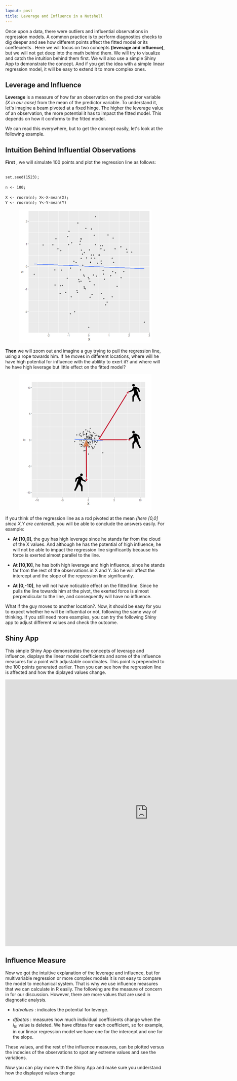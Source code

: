 ```yaml
---
layout: post
title: Leverage and Influence in a Nutshell 
---
```



Once upon a data, there were outliers and influential observations in regression models. A common practice is to perform diagnostics checks to dig deeper and see how different points affect the fitted model or its coeffecients . Here we will focus on two concepts **(leverage and influence)**, but we will not get deep into the math behind them. We will try to visualize and catch the intuition behind them first. We will also use a simple Shiny App to demonstrate the concept. And if you get the idea with a simple linear regression model, it will be easy to extend it to more complex ones. 



## Leverage and Influence



**Leverage** is a measure of how far an observation on the predictor variable *(X in our case)* from the mean of the predictor variable. To understand it, let's imagine a beam pivoted at a fixed hinge. The higher the leverage value of an observation, the more potential it has to impact the fitted model. This depends on how it conforms to the fitted model.


We can read this everywhere, but to get the concept easily, let's look at the following example.


## Intuition Behind Influential Observations

**First** , we will simulate 100 points and plot the regression line as follows:



```{r}

set.seed(1523);

n <- 100;

X <- rnorm(n); X<-X-mean(X);
Y <- rnorm(n); Y<-Y-mean(Y)

```



<center><img  src="../images/2016-6-16-InfluenceAnalysis-imgs/Rplot_main.png" width="420"></center>

**Then** we will zoom out and imagine a guy trying to pull the regression line, using a rope towards him. If he moves in different locations, where will he have high potential for influence with the ablility to exert it? and where will he have high leverage but little effect on the fitted model?



<center>
<img src="../images/2016-6-16-InfluenceAnalysis-imgs/Rplot_All_pivot3.png" width="420">
</center>



If you think of the regression line as a rod pivoted at the mean *(here [0,0] since X,Y are centered)*, you will be able to conclude the answers easily. For example:

- **At [10,0]**, the guy has high leverage since he stands far from the cloud of the X values. And although he has the potential of high influence, he will not be able to impact the regression line significantly because his force is exerted almost parallel to the line.

- **At [10,10]**, he has both high leverage and high influence, since he stands far from the rest of the observations in X and Y. So he will affect the intercept and the slope of the regression line significantly. 

- **At [0,-10]**, he will not have noticable effect on the fitted line. Since he pulls the line towards him at the pivot, the exerted force is almost perpendicular to the line, and consequently will have no influence. 

What if the guy moves to another location?. Now, it should be easy for you to expect whether he will be influential or not, following the same way of thinking. If you still need more examples, you can try the following Shiny app to adjust different values and check the outcome.


## Shiny App


This simple Shiny App demonstrates the concepts of leverage and influence, displays the linear model coefficients and some of the influence measures for a point with adjustable coordinates. This point is prepended to the 100 points generated earlier. Then you can see how the regression line is affected and how the diplayed values change.







<iframe  src= "https://omaymas.shinyapps.io/Influence_Analysis/"  style="border: none; width: 900px; height: 840px" ></iframe>

## Influence Measure

Now we got the intuitive explanation of the leverage and influence, but for multivariable regression or more complex models it is not easy to compare the model to mechanical system. That is why we use influence measures that we can calculate in R easily. The following are the measure of concern in for our discussion. However, there are more values that are used in diagnostic analysis.

- *hatvalues* : indicates the potential for leverge.

- *dfbetas* : measures how much individual coefficients change when the *i<sub>th</sub>* value is deleted. We have dfbtea for each coefficient, so for example, in our linear regression model we have one for the intercept and one for the slope.

These values, and the rest of the influence measures, can be plotted versus the indecies of the observations to spot any extreme values and see the variations.

Now you can play more with the Shiny App and make sure you understand how the displayed values change


